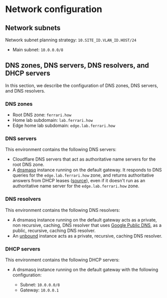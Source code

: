 # Network configuration

## Network subnets

Network subnet planning strategy: `10.SITE_ID.VLAN_ID.HOST/24`

- Main subnet: `10.0.0.0/8`

## DNS zones, DNS servers, DNS resolvers, and DHCP servers

In this section, we describe the configuration of DNS zones, DNS servers, and
DNS resolvers.

### DNS zones

- Root DNS zone: `ferrari.how`
- Home lab subdomain: `lab.ferrari.how`
- Edge home lab subdomain: `edge.lab.ferrari.how`

### DNS servers

This environment contains the following DNS servers:

- Cloudflare DNS servers that act as authoritative name servers for the root DNS
  zone.
- A [dnsmasq](https://thekelleys.org.uk/dnsmasq/doc.html) instance running on
  the default gateway. It responds to DNS queries for the `edge.lab.ferrari.how`
  zone, and returns authoritative answers from DHCP leases
  ([source](https://lists.thekelleys.org.uk/pipermail/dnsmasq-discuss/2008q4/002670.html)),
  even if it doesn't run as an authoritative name server for the
  `edge.lab.ferrari.how` zone.

### DNS resolvers

This environment contains the following DNS resolvers:

- A dnsmasq instance running on the default gateway acts as a private, non
  recursive, caching, DNS resolver that uses
  [Google Public DNS](https://developers.google.com/speed/public-dns), as a
  public, recursive, caching DNS resolver.
- An [unbound](https://nlnetlabs.nl/projects/unbound/about/) instance acts as a
  private, recursive, caching DNS resolver.

### DHCP servers

This environment contains the following DHCP servers:

- A dnsmasq instance running on the default gateway with the following
  configuration:

  - Subnet: `10.0.0.0/8`
  - Gateway: `10.0.0.1`
